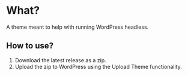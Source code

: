 # What?
A theme meant to help with running WordPress headless.

## How to use?
1. Download the latest release as a zip.
2. Upload the zip to WordPress using the Upload Theme functionality.
